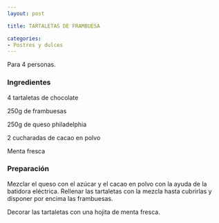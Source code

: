 ```yaml
---
layout: post

title: TARTALETAS DE FRAMBUESA

categories:
- Postres y dulces
---
```

Para 4 personas.

<h3>Ingredientes</h3>

4 tartaletas de chocolate

250g de frambuesas

250g de queso philadelphia

2 cucharadas de cacao en polvo

Menta fresca

<h3>Preparación</h3>

Mezclar el queso con el azúcar y el cacao en polvo con la ayuda de la batidora eléctrica. Rellenar las tartaletas con la mezcla hasta cubrirlas y disponer por encima las frambuesas.

Decorar las tartaletas con una hojita de menta fresca.